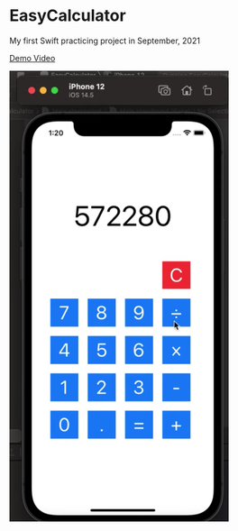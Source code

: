 # EasyCalculator
 My first Swift practicing project in September, 2021

[Demo Video](https://youtu.be/imNoYwDqp7U)


![Demo Cover](EasyCalculator/Cover.png)
